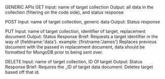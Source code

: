 
GENERIC APIs
GET 
    Input: name of target collection
    Output: all data in the collection (filtering on the code side), and status response

POST
    Input: name of target collection, generic data
    Output: Status response

PUT
    Input: name of target collection, identifier of target, replacement document
    Output: Status Response
    Brief: Requests a target identifier in the way of {fieldname:'data'}. example: {firstname:'James'} 
    Replaces previous document with the passed in replacement document, data should be formatted for MongoDB prior to being sent over.

DELETE
    Input: name of target collection, ID Of target
    Output: Status Response
    Brief: Requires the _ID of target data document. Deletes target based off that id.


